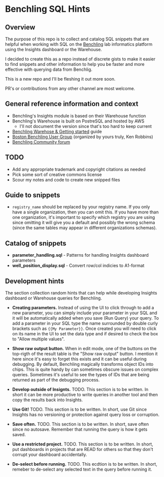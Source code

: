 # Benchling SQL Hints

## Overview
The purpose of this repo is to collect and catalog SQL snippets
that are helpful when working with SQL on the
[Benchling](www.benchling.com) lab informatics platform
using the Insights dashboard or the Warehouse.

I decided to create this as a repo instead of discrete gists to make it
easier to find snippets and other information to help you be faster
and more effective with querying data from Benchlig.

This is a new repo and I'll be fleshing it out more soon.

PR's or contributions from any other channel are most welcome.

## General reference information and context
- Benchling's Insights module is based on their Warehouse function
- Benchling's Warehouse is built on PostreSQL and hosted by AWS
  - I'll not document the version since that's too hard to keep current
- [Benchling Warehose & Getting started](https://docs.benchling.com/docs/getting-started) guide
- [Boston Benchling User Group](https://www.meetup.com/benchling-user-group-boston/)
  (organized by yours truly, Ken Robbins)
- [Benchling Community forum](https://community.benchling.com/)

## TODO
- Add any appropriate trademark and copyright citations as needed
- Pick some sort of creative commons license
- Scour my notes and code to create new snipped files

## Guide to snippets
- `registry_name` should be replaced by your registry name. 
  If you only have a single organization, then you can omit this.
  If you have more than one organization, it's important to specify
  which registry you are using since omitting it will give you a default and
  possibly the wrong schema (since the same tables may appear in different
  organizations schemas).
  
## Catalog of snippets
- **parameter_handling.sql** - Patterns for handling Insights dashboard parameters
- **well_position_display.sql** - Convert row/col indicies to A1-format


## Development hints
The section collection random hints that can help while developing Insights
dashboard or Warehouse queries for Benchling.

- **Creating parameters.** Instead of using the UI to click through to add a new parameter,
  you can simply include your parameter in your SQL and it will be automatically added
  when you save (Run Query) your query. To add a parameter in your SQL type the name
  surrounded by double curly brackets such as `{{My Parameter}}`. Once created you
  will need to click on its name in the UI to set the data type and if desired to check
  the box to "Allow multiple values".

- **Show raw output button.** When in edit mode, one of the buttons on the top-rigth of the result
  table is the "Show raw output" button. I mention it here since it's easy to forget this exists
  and it can be useful during debugging. By default, Benchling magically transforms object IDs
  into chips. This is quite handy by can sometimes obscure issues on complex queries. Sometimes
  it's useful to see the types of IDs that are being returned as part of the debugging process.

- **Develop outside of Insignts.** TODO. This section is to be written. In short it can be
  more productive to write queries in another tool and then copy the results back into Insights.

- **Use Git!** TODO. This section is to be written. In short, use Git since Insights has no
  versioning or protection against query loss or corruption.

- **Save often.** TODO. This section is to be written. In short, save often since no autosave.
  Remember that running the query is how it gets saved.

- **Use a restricted project.** TODO. This section is to be written. In short, put dashboards
  in projects that are READ for others so that they don't corrupt your dashboard accidentally.

- **De-select before running.** TODO. This ecdtion is to be written. In short, remeber to de-select
  any selected text in the query before running it.